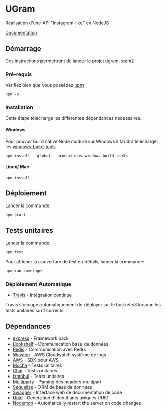 # UGram

Réalisation d'une API "Instagram-like" en NodeJS

[Documentation](https://d3m64udsl8l7sh.cloudfront.net/)

## Démarrage

Ces instructions permettront de lancer le projet ugram-team2

### Pré-requis

Vérifiez bien que vous possédez [npm](https://github.com/npm/cli) 

```
npm -v
```

### Installation

Cette étape télécharge les différentes dépendances nécessaires.

#### Windows
Pour pouvoir build native Node module sur Windows il faudra télécharger les [windows-build-tools](https://github.com/felixrieseberg/windows-build-tools/blob/master/README.md).

```
npm install --global --productions windows-build-tools
```

#### Linux/ Mac
```
npm install
```

## Déploiement

Lancer la commande:
```sh
npm start
```

## Tests unitaires

Lancer la commande:
```sh
npm test
```

Pour afficher la couverture de test en détails, lancer la commande:
```sh
npm run coverage
```

### Déploiement Automatique

* [Travis](https://travis-ci.com/) - Intégration continue

Travis s'occupe automatiquement de déployer sur le bucket s3 lorsque les tests unitaires sont corrects.

## Dépendances

* [express](http://expressjs.com/) - Framework back
* [Bookshelf](http://bookshelfjs.org/) - Communication base de données
* [Redis](http://redis.js.org/) - Communication avec Redis
* [Winston](https://github.com/lazywithclass/) - AWS Cloudwatch système de logs
* [AWS](https://aws.amazon.com/sdk-for-node-js/) - SDK pour AWS
* [Mocha](https://mochajs.org/) - Tests unitaires
* [Chai](http://chaijs.com/) - Tests unitaires
* [Istanbul](http://gotwarlost.github.io/istanbul/) - Tests unitaires
* [Multiparty](https://github.com/pillarjs/multiparty) - Parsing des headers multipart
* [Sequelize](https://github.com/sequelize/sequelize) - ORM de base de données
* [Swagger](https://swagger.io/tools/swagger-ui/) - Interface web de documentation de code
* [Uuid](https://github.com/kelektiv/node-uuid) - Generation d'identifiants uniques UUID
* [Nodemon](https://github.com/remy/nodemon) - Automatically restart the server on code changes
